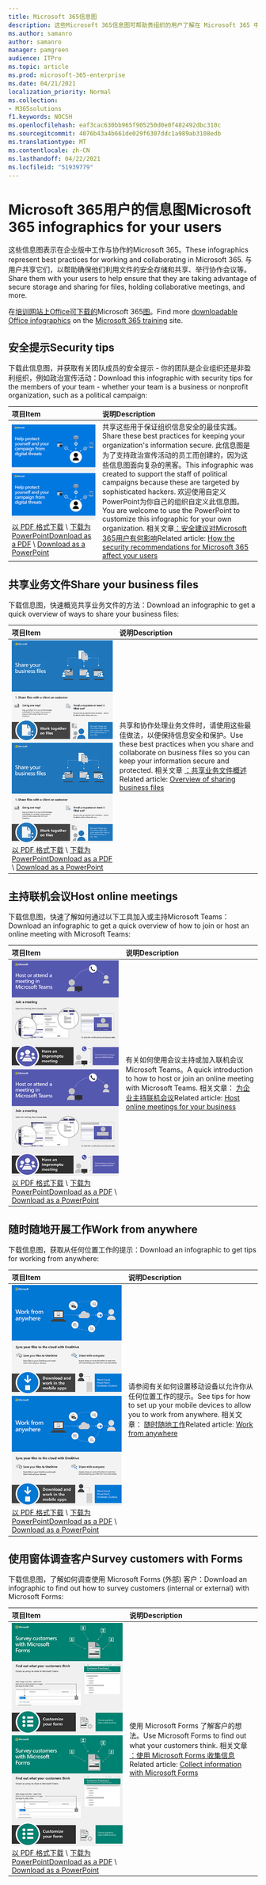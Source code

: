 ```yaml
---
title: Microsoft 365信息图
description: 这些Microsoft 365信息图可帮助贵组织的用户了解在 Microsoft 365 中工作的最佳实践。
ms.author: samanro
author: samanro
manager: pamgreen
audience: ITPro
ms.topic: article
ms.prod: microsoft-365-enterprise
ms.date: 04/21/2021
localization_priority: Normal
ms.collection:
- M365solutions
f1.keywords: NOCSH
ms.openlocfilehash: eaf3cac630bb965f905250d0e0f482492dbc310c
ms.sourcegitcommit: 4076b43a4b661de029f6307ddc1a989ab3108edb
ms.translationtype: MT
ms.contentlocale: zh-CN
ms.lasthandoff: 04/22/2021
ms.locfileid: "51939779"
---
```

# <a name="microsoft-365-infographics-for-your-users"></a><span data-ttu-id="9ff43-103">Microsoft 365用户的信息图</span><span class="sxs-lookup"><span data-stu-id="9ff43-103">Microsoft 365 infographics for your users</span></span>

<span data-ttu-id="9ff43-104">这些信息图表示在企业版中工作与协作的Microsoft 365。</span><span class="sxs-lookup"><span data-stu-id="9ff43-104">These infographics represent best practices for working and collaborating in Microsoft 365.</span></span> <span data-ttu-id="9ff43-105">与用户共享它们，以帮助确保他们利用文件的安全存储和共享、举行协作会议等。</span><span class="sxs-lookup"><span data-stu-id="9ff43-105">Share them with your users to help ensure that they are taking advantage of secure storage and sharing for files, holding collaborative meetings, and more.</span></span>

<span data-ttu-id="9ff43-106">在[培训网站上Office可下载的](https://support.microsoft.com/office/great-ways-to-work-with-office-6fe70269-b9a4-4ef0-a96e-7a5858b3bd5a)Microsoft 365[图](https://support.microsoft.com/training)。</span><span class="sxs-lookup"><span data-stu-id="9ff43-106">Find more [downloadable Office infographics](https://support.microsoft.com/office/great-ways-to-work-with-office-6fe70269-b9a4-4ef0-a96e-7a5858b3bd5a) on the [Microsoft 365 training](https://support.microsoft.com/training) site.</span></span>

<a name="securitytips"></a>
## <a name="security-tips"></a><span data-ttu-id="9ff43-107">安全提示</span><span class="sxs-lookup"><span data-stu-id="9ff43-107">Security tips</span></span>

<span data-ttu-id="9ff43-108">下载此信息图，并获取有关团队成员的安全提示 - 你的团队是企业组织还是非盈利组织，例如政治宣传活动：</span><span class="sxs-lookup"><span data-stu-id="9ff43-108">Download this infographic with security tips for the members of your team - whether your team is a business or nonprofit organization, such as a political campaign:</span></span>

| <span data-ttu-id="9ff43-109">项目</span><span class="sxs-lookup"><span data-stu-id="9ff43-109">Item</span></span> | <span data-ttu-id="9ff43-110">说明</span><span class="sxs-lookup"><span data-stu-id="9ff43-110">Description</span></span> |
|:-----|:-----|
|<span data-ttu-id="9ff43-111">[![帮助保护你的市场活动信息图形](../media/M365-Campaigns-WhatCanUsersDoToSecure-358x201.png)](../campaigns/downloads/M365CampaignsWhatCanUsersDoToSecure.pdf)</span><span class="sxs-lookup"><span data-stu-id="9ff43-111">[![The help protect your campaign info graphic](../media/M365-Campaigns-WhatCanUsersDoToSecure-358x201.png)](../campaigns/downloads/M365CampaignsWhatCanUsersDoToSecure.pdf)</span></span> <br/> <span data-ttu-id="9ff43-112">[以 PDF 格式下载](../campaigns/downloads/M365CampaignsWhatCanUsersDoToSecure.pdf)  \ [下载为PowerPoint](../campaigns/downloads/M365CampaignsWhatCanUsersDoToSecure.pptx)</span><span class="sxs-lookup"><span data-stu-id="9ff43-112">[Download as a PDF](../campaigns/downloads/M365CampaignsWhatCanUsersDoToSecure.pdf) \ [Download as a PowerPoint](../campaigns/downloads/M365CampaignsWhatCanUsersDoToSecure.pptx)</span></span>| <span data-ttu-id="9ff43-113">共享这些用于保证组织信息安全的最佳实践。</span><span class="sxs-lookup"><span data-stu-id="9ff43-113">Share these best practices for keeping your organization's information secure.</span></span> <span data-ttu-id="9ff43-114">此信息图是为了支持政治宣传活动的员工而创建的，因为这些信息图面向复杂的黑客。</span><span class="sxs-lookup"><span data-stu-id="9ff43-114">This infographic was created to support the staff of political campaigns because these are targeted by sophisticated hackers.</span></span> <span data-ttu-id="9ff43-115">欢迎使用自定义PowerPoint为你自己的组织自定义此信息图。</span><span class="sxs-lookup"><span data-stu-id="9ff43-115">You are welcome to use the PowerPoint to customize this infographic for your own organization.</span></span> <span data-ttu-id="9ff43-116">相关文章[：安全建议对Microsoft 365用户有何影响](../campaigns/m365-campaigns-users.md)</span><span class="sxs-lookup"><span data-stu-id="9ff43-116">Related article: [How the security recommendations for Microsoft 365 affect your users](../campaigns/m365-campaigns-users.md)</span></span>|

<a name="sharefiles"></a>
## <a name="share-your-business-files"></a><span data-ttu-id="9ff43-117">共享业务文件</span><span class="sxs-lookup"><span data-stu-id="9ff43-117">Share your business files</span></span>

<span data-ttu-id="9ff43-118">下载信息图，快速概览共享业务文件的方法：</span><span class="sxs-lookup"><span data-stu-id="9ff43-118">Download an infographic to get a quick overview of ways to share your business files:</span></span>
  
| <span data-ttu-id="9ff43-119">项目</span><span class="sxs-lookup"><span data-stu-id="9ff43-119">Item</span></span> | <span data-ttu-id="9ff43-120">说明</span><span class="sxs-lookup"><span data-stu-id="9ff43-120">Description</span></span> |
|:-----|:-----|
|<span data-ttu-id="9ff43-121">[![共享业务文件信息图的缩略图](../media/solutions-architecture-center/m365-smbscenarios-shareyourfiles-square.png)](https://go.microsoft.com/fwlink/?linkid=2079435)</span><span class="sxs-lookup"><span data-stu-id="9ff43-121">[![Thumb image for Share your business files infographic](../media/solutions-architecture-center/m365-smbscenarios-shareyourfiles-square.png)](https://go.microsoft.com/fwlink/?linkid=2079435)</span></span> <br/> <span data-ttu-id="9ff43-122">[以 PDF 格式下载](https://go.microsoft.com/fwlink/?linkid=2079435)  \ [下载为PowerPoint](https://go.microsoft.com/fwlink/?linkid=2079438)</span><span class="sxs-lookup"><span data-stu-id="9ff43-122">[Download as a PDF](https://go.microsoft.com/fwlink/?linkid=2079435) \ [Download as a PowerPoint](https://go.microsoft.com/fwlink/?linkid=2079438)</span></span> | <span data-ttu-id="9ff43-123">共享和协作处理业务文件时，请使用这些最佳做法，以便保持信息安全和保护。</span><span class="sxs-lookup"><span data-stu-id="9ff43-123">Use these best practices when you share and collaborate on business files so you can keep your information secure and protected.</span></span> <span data-ttu-id="9ff43-124">相关文章 [：共享业务文件概述](../business-video/overview-file-sharing.md)</span><span class="sxs-lookup"><span data-stu-id="9ff43-124">Related article: [Overview of sharing business files](../business-video/overview-file-sharing.md)</span></span>|

<a name="onlinemeeting"></a>
## <a name="host-online-meetings"></a><span data-ttu-id="9ff43-125">主持联机会议</span><span class="sxs-lookup"><span data-stu-id="9ff43-125">Host online meetings</span></span>

<span data-ttu-id="9ff43-126">下载信息图，快速了解如何通过以下工具加入或主持Microsoft Teams：</span><span class="sxs-lookup"><span data-stu-id="9ff43-126">Download an infographic to get a quick overview of how to join or host an online meeting with Microsoft Teams:</span></span>

| <span data-ttu-id="9ff43-127">项目</span><span class="sxs-lookup"><span data-stu-id="9ff43-127">Item</span></span> | <span data-ttu-id="9ff43-128">说明</span><span class="sxs-lookup"><span data-stu-id="9ff43-128">Description</span></span> |
|:-----|:-----|
|<span data-ttu-id="9ff43-129">[![主持联机会议信息图的缩略图](../media/solutions-architecture-center/m365-smbscenarios-hostteammeetings-square.png)](https://go.microsoft.com/fwlink/?linkid=2078712)</span><span class="sxs-lookup"><span data-stu-id="9ff43-129">[![Thumb image for Host online meetings infographic](../media/solutions-architecture-center/m365-smbscenarios-hostteammeetings-square.png)](https://go.microsoft.com/fwlink/?linkid=2078712)</span></span> <br/> <span data-ttu-id="9ff43-130">[以 PDF 格式下载](https://go.microsoft.com/fwlink/?linkid=2078712)  \ [下载为PowerPoint](https://go.microsoft.com/fwlink/?linkid=2079515)</span><span class="sxs-lookup"><span data-stu-id="9ff43-130">[Download as a PDF](https://go.microsoft.com/fwlink/?linkid=2078712) \ [Download as a PowerPoint](https://go.microsoft.com/fwlink/?linkid=2079515)</span></span> | <span data-ttu-id="9ff43-131">有关如何使用会议主持或加入联机会议Microsoft Teams。</span><span class="sxs-lookup"><span data-stu-id="9ff43-131">A quick introduction to how to host or join an online meeting with Microsoft Teams.</span></span> <span data-ttu-id="9ff43-132">相关文章： [为企业主持联机会议](../business-video/overview-online-meetings.md)</span><span class="sxs-lookup"><span data-stu-id="9ff43-132">Related article: [Host online meetings for your business](../business-video/overview-online-meetings.md)</span></span>|

<a name="workfromanywhere"></a>
## <a name="work-from-anywhere"></a><span data-ttu-id="9ff43-133">随时随地开展工作</span><span class="sxs-lookup"><span data-stu-id="9ff43-133">Work from anywhere</span></span>

<span data-ttu-id="9ff43-134">下载信息图，获取从任何位置工作的提示：</span><span class="sxs-lookup"><span data-stu-id="9ff43-134">Download an infographic to get tips for working from anywhere:</span></span>

| <span data-ttu-id="9ff43-135">项目</span><span class="sxs-lookup"><span data-stu-id="9ff43-135">Item</span></span> | <span data-ttu-id="9ff43-136">说明</span><span class="sxs-lookup"><span data-stu-id="9ff43-136">Description</span></span> |
|:-----|:-----|
|<span data-ttu-id="9ff43-137">[![来自任意位置信息图的"工作"缩略图](../media/solutions-architecture-center/m365-smbscenarios-workfromanywhere-square.png)](https://go.microsoft.com/fwlink/?linkid=2079451)</span><span class="sxs-lookup"><span data-stu-id="9ff43-137">[![Thumb image for Work from anywhere infographic](../media/solutions-architecture-center/m365-smbscenarios-workfromanywhere-square.png)](https://go.microsoft.com/fwlink/?linkid=2079451)</span></span> <br/> <span data-ttu-id="9ff43-138">[以 PDF 格式下载](https://go.microsoft.com/fwlink/?linkid=2079451)  \ [下载为PowerPoint](https://go.microsoft.com/fwlink/?linkid=2079455)</span><span class="sxs-lookup"><span data-stu-id="9ff43-138">[Download as a PDF](https://go.microsoft.com/fwlink/?linkid=2079451) \ [Download as a PowerPoint](https://go.microsoft.com/fwlink/?linkid=2079455)</span></span> | <span data-ttu-id="9ff43-139">请参阅有关如何设置移动设备以允许你从任何位置工作的提示。</span><span class="sxs-lookup"><span data-stu-id="9ff43-139">See tips for how to set up your mobile devices to allow you to work from anywhere.</span></span> <span data-ttu-id="9ff43-140">相关文章： [随时随地工作](../business-video/work-from-anywhere.md)</span><span class="sxs-lookup"><span data-stu-id="9ff43-140">Related article: [Work from anywhere](../business-video/work-from-anywhere.md)</span></span>|

<a name="surveywithforms"></a>
## <a name="survey-customers-with-forms"></a><span data-ttu-id="9ff43-141">使用窗体调查客户</span><span class="sxs-lookup"><span data-stu-id="9ff43-141">Survey customers with Forms</span></span>

<span data-ttu-id="9ff43-142">下载信息图，了解如何调查使用 Microsoft Forms (外部) 客户：</span><span class="sxs-lookup"><span data-stu-id="9ff43-142">Download an infographic to find out how to survey customers (internal or external) with Microsoft Forms:</span></span>

| <span data-ttu-id="9ff43-143">项目</span><span class="sxs-lookup"><span data-stu-id="9ff43-143">Item</span></span> | <span data-ttu-id="9ff43-144">说明</span><span class="sxs-lookup"><span data-stu-id="9ff43-144">Description</span></span> |
|:-----|:-----|
|<span data-ttu-id="9ff43-145">[![使用表单信息图调查客户的缩略图](../media/solutions-architecture-center/m365-smbscenarios-surveywithforms-square.png)](https://go.microsoft.com/fwlink/?linkid=2079526)</span><span class="sxs-lookup"><span data-stu-id="9ff43-145">[![Thumb image for Survey customers with Forms infographic](../media/solutions-architecture-center/m365-smbscenarios-surveywithforms-square.png)](https://go.microsoft.com/fwlink/?linkid=2079526)</span></span> <br/> <span data-ttu-id="9ff43-146">[以 PDF 格式下载](https://go.microsoft.com/fwlink/?linkid=2079526)  \ [下载为PowerPoint](https://go.microsoft.com/fwlink/?linkid=2079446)</span><span class="sxs-lookup"><span data-stu-id="9ff43-146">[Download as a PDF](https://go.microsoft.com/fwlink/?linkid=2079526) \ [Download as a PowerPoint](https://go.microsoft.com/fwlink/?linkid=2079446)</span></span> | <span data-ttu-id="9ff43-147">使用 Microsoft Forms 了解客户的想法。</span><span class="sxs-lookup"><span data-stu-id="9ff43-147">Use Microsoft Forms to find out what your customers think.</span></span> <span data-ttu-id="9ff43-148">相关文章 [：使用 Microsoft Forms 收集信息](https://support.microsoft.com/topic/collect-information-with-microsoft-forms-a55d6e0d-04f6-45b8-b05f-b141b8ecb4d5)</span><span class="sxs-lookup"><span data-stu-id="9ff43-148">Related article: [Collect information with Microsoft Forms](https://support.microsoft.com/topic/collect-information-with-microsoft-forms-a55d6e0d-04f6-45b8-b05f-b141b8ecb4d5)</span></span>|
